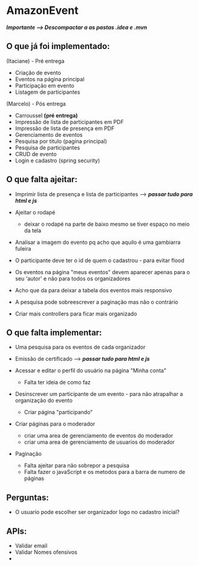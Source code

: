 # AmazonEvent
***Importante --> Descompactar a as pastas .idea e .mvn***

## O que já foi implementado:

(Itaciane) - Pré entrega
 - Criação de evento
 - Eventos na página principal
 - Participação em evento
 - Listagem de participantes
 
(Marcelo) - Pós entrega
 - Carroussel **(pré entrega)**
 - Impressão de lista de participantes em PDF
 - Impressão de lista de presença em PDF
 - Gerenciamento de eventos
 - Pesquisa por titulo (pagina principal)
 - Pesquisa de participantes
 - CRUD de evento
 - Login e cadastro (spring security)

## O que falta ajeitar:
 - Imprimir lista de presença e lista de participantes --> ***passar tudo para html e js***
 
 - Ajeitar o rodapé
   - deixar o rodapé na parte de baixo mesmo se tiver espaço no meio da tela
   
 - Analisar a imagem do evento pq acho que aquilo é uma gambiarra fuleira
 
 - O participante deve ter o id de quem o cadastrou - para evitar flood
 
 - Os eventos na página "meus eventos" devem aparecer apenas para o seu 'autor' e não para todos os organizadores
 
 - Acho que da para deixar a tabela dos eventos mais responsivo
 
 - A pesquisa pode sobreescrever a paginação mas não o contrário
 
 - Criar mais controllers para ficar mais organizado

## O que falta implementar:    
 - Uma pesquisa para os eventos de cada organizador
 
 - Emissão de certificado --> ***passar tudo para html e js***
 
 - Acessar e editar o perfil do usuário na página "Minha conta"
   - Falta ter ideia de como faz
   
 - Desinscrever um participante de um evento - para não atrapalhar a organização do evento
   - Criar página "participando" 
   
 - Criar páginas para o moderador
   - criar uma area de gerenciamento de eventos do moderador
   - criar uma area de gerenciamento de usuarios do moderador
   
 - Paginação
   - Falta ajeitar para não sobrepor a pesquisa
   - Falta fazer o javaScript e os metodos para a barra de numero de páginas
 
 ## Perguntas: 
 - O usuario pode escolher ser organizador logo no cadastro inicial?
 
## APIs:
 - Validar email
 - Validar Nomes ofensivos
 -
 


